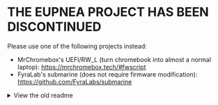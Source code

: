 # THE EUPNEA PROJECT HAS BEEN DISCONTINUED

Please use one of the following projects instead:
* MrChromebox's UEFI/RW_L (turn chromebook into almost a normal laptop): https://mrchromebox.tech/#fwscript
* FyraLab's submarine (does not require firmware modification): https://github.com/FyraLabs/submarine

<details>
<summary>View the old readme</summary>

# arch-repo

Repo for arch packages. Provides the following packages:

* `eupnea-utils`: Packaged eupnea scripts from the [utils](https://github.com/eupnea-project/eupnea-utils) repo.
* `eupnea-system`: Does not install anything per se, but instead includes a postinstall hook which
  executes [system-update.py](https://github.com/eupnea-project/system-update) to upgrade between Depthboot/EupneaOS
  versions.
* `eupnea-mainline-kernel` + `modules` + `headers`: Mainline eupnea kernel, modules and headers.
  See [eupnea-mainline-kernel](https://eupnea-project.github.io/docs/project/kernels#mainline-eupnea-kernel)
* `eupnea-chromeos-kernel` + `modules` + `headers`: ChromeOS eupnea kernel, modules and headers.
  See [eupnea-chromeos-kernel](https://eupnea-project.github.io/docs/project/kernels#chromeos-eupnea-kernel)
* `cgpt-vboot-utils`: Repackaged Ubuntu debs for cgpt and vboot-utils.
* `keyd`: A key remapping daemon for linux, made by rvaiya. See [keyd](https://github.com/rvaiya/keyd)
* `depthboot-logo`: [Alpine busybox-static](https://dl-cdn.alpinelinux.org/alpine/v3.17/main/x86_64/busybox-static-1.35.0-r29.apk) +
  Depthboot logo boot splash systemd service.

# Add to system

```
# create local master key if it doesn't exist yet
sudo pacman-key --init
# download and import public eupnea key
curl -L https://eupnea-project.github.io/pkg-repo/public_key.gpg | sudo gpg --homedir /etc/pacman.d/gnupg --import
# sign public key
sudo pacman-key --lsign-key 4F8A31EAADF1588D0B45A0DAAC87331A20A7250A
# add repo to pacman.conf
echo -e "[eupnea]"$'\n'"Server = https://eupnea-project.github.io/pkg-repo/repodata/\$arch" | sudo tee -a /etc/pacman.conf
# refresh all repos and update system
sudo pacman -Syyu
```

# Forking this repo

1. Fork only the main branch.
2. Create your own public/private key pair for signing packages with gpg: `gpg --full-gen-key`. This repo uses an rsa4096
   key, but you can probably use whatever you want. Make sure the key doesn't expire.
3. Export your public key: `gpg --export --armor <key-id>` and add it as a secret variable called `PUBLIC` to your repo.
4. Export your private key: `gpg ---export-secret-keys --armor <key-id>` and add it as a secret variable
   called `PRIVATE` to your repo.
5. Run any action.`
6. Set up pages in the repo settings. Select from branch: `gh-pages` and folder: `/(root)`.
7. Wait for GitHub to finish deploying the page.
